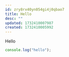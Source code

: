 ```yaml
---
id: zry8rx40yn054gi4j0qbao7
title: Hello
desc: ""
updated: 1732410007987
created: 1732410005992
---
```


Hello

```js
console.log("hello");
```
